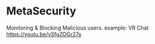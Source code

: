 # MetaSecurity
Monitoring &amp; Blocking Malicious users. example: VR Chat https://youtu.be/ySfgZOGr27s
